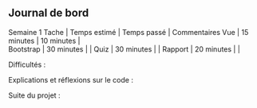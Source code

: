 Journal de bord
----------------------------------------------------------
Semaine 1
Tache       | Temps estimé  |  Temps passé  |     Commentaires
 Vue        |  15 minutes   |   10 minutes  |      
 Bootstrap  |  30 minutes   |               |
 Quiz       |  30 minutes   |               |
 Rapport    |  20 minutes   |               |


Difficultés :


Explications et réflexions sur le code :


Suite du projet :
